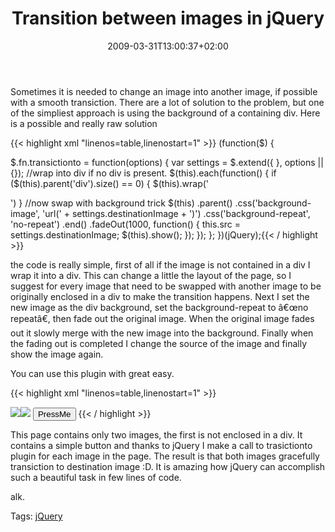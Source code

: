 ﻿---
title: "Transition between images in jQuery"
description: ""
date: 2009-03-31T13:00:37+02:00
draft: false
tags: [JQuery]
categories: [JQuery]
---
Sometimes it is needed to change an image into another image, if possible with a smooth transiction. There are a lot of solution to the problem, but one of the simpliest approach is using the background of a containing div. Here is a possible and really raw solution

{{< highlight xml "linenos=table,linenostart=1" >}}
(function($) {

   $.fn.transictionto = function(options) {
      var settings = $.extend({
   }, options || {});
   //wrap into div if no div is present.
   $(this).each(function() {
      if ($(this).parent('div').size() == 0) {
         $(this).wrap('<div></div>')
      }
      //now swap with background trick
      $(this)
     .parent()
        .css('background-image', 'url(' + settings.destinationImage + ')')
        .css('background-repeat', 'no-repeat')
     .end()
     .fadeOut(1000, function() {
         this.src = settings.destinationImage;
         $(this).show();
      });
   });
};
})(jQuery);{{< / highlight >}}

<!-- Code inserted with Steve Dunn's Windows Live Writer Code Formatter Plugin.  http://dunnhq.com -->

the code is really simple, first of all if the image is not contained in a div I wrap it into a div. This can change a little the layout of the page, so I suggest for every image that need to be swapped with another image to be originally enclosed in a div to make the transition happens. Next I set the new image as the div background, set the background-repeat to â€œno repeatâ€, then fade out the original image. When the original image fades out it slowly merge with the new image into the background. Finally when the fading out is completed I change the source of the image and finally show the image again.

You can use this plugin with great easy.

{{< highlight xml "linenos=table,linenostart=1" >}}
 <script type="text/javascript">
      $(function() {
      $('input').click(function() {
            $('img').transictionto({ destinationImage: '/Images/photo2.jpg' });
         });
      });
   </script>

</head>
<body>
   <img src="../Images/photo1.jpg" />
   <div style="float: left;">
      <img src="../Images/photo3.jpg" /></div>
   <input type="button" value="PressMe" />
</body>
</html>{{< / highlight >}}

<!-- Code inserted with Steve Dunn's Windows Live Writer Code Formatter Plugin.  http://dunnhq.com -->

This page contains only two images, the first is not enclosed in a div. It contains a simple button and thanks to jQuery I make a call to trasictionto plugin for each image in the page. The result is that both images gracefully transiction to destination image :D. It is amazing how jQuery can accomplish such a beautiful task in few lines of code.

alk.

Tags: [jQuery](http://technorati.com/tag/jQuery)
